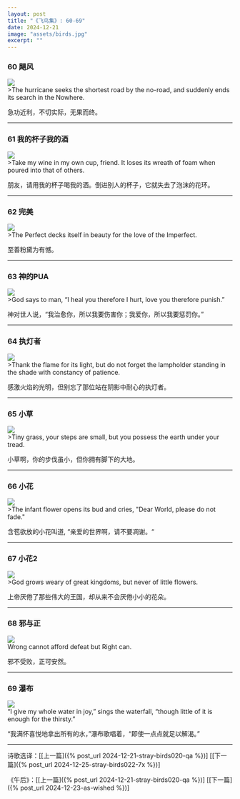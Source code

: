 ```yaml
---
layout: post
title: "《飞鸟集》: 60-69"
date: 2024-12-21
image: "assets/birds.jpg"
excerpt: ""
---
```



### 60 飓风

<img src="/assets/hurricane.jpg"/>
<br>
>The hurricane seeks the shortest road by the no-road, and suddenly ends its search in the Nowhere.

急功近利，不切实际，无果而终。

---

### 61 我的杯子我的酒

<img src="/assets/wine.jpg"/>
<br>
>Take my wine in my own cup, friend. It loses its wreath of foam when poured into that of others.

朋友，请用我的杯子喝我的酒。倒进别人的杯子，它就失去了泡沫的花环。

---

### 62 完美

<img src="/assets/perfect.jpg"/>
<br>
>The Perfect decks itself in beauty for the love of the Imperfect.

至善粉黛为有憾。

---

### 63 神的PUA

<img src="/assets/road-to-god.jpg"/>
<br>
>God says to man, “I heal you therefore I hurt, love you therefore punish.”

神对世人说，“我治愈你，所以我要伤害你；我爱你，所以我要惩罚你。”

---

### 64 执灯者

<img src="/assets/flame-and-lamp.jpg"/>
<br>
>Thank the flame for its light, but do not forget the lampholder standing in the shade with constancy of patience.

感激火焰的光明，但别忘了那位站在阴影中耐心的执灯者。

---

### 65 小草 

<img src="/assets/tiny_grass.jpg"/>
<br>
>Tiny grass, your steps are small, but you possess the earth under your tread.

小草啊，你的步伐虽小，但你拥有脚下的大地。

---


### 66 小花 

<img src="/assets/little_girl.jpg"/>
<br>
>The infant flower opens its bud and cries, "Dear World, please do not fade."
 
含苞欲放的小花叫道, “亲爱的世界啊，请不要凋谢。“

---

### 67 小花2

<img src="/assets/flower_and_castle.jpg"/>
<br>
>God grows weary of great kingdoms, but never of little flowers.

上帝厌倦了那些伟大的王国，却从来不会厌倦小小的花朵。

---


### 68 邪与正

<img src="/assets/right.jpg"/>
<br>
Wrong cannot afford defeat but Right can.

邪不受败，正可安然。

---

### 69 瀑布

<img src="/assets/water-fall.jpg"/>
<br>
“I give my whole water in joy,” sings the waterfall, “though little of it is enough for the thirsty.”

“我满怀喜悦地拿出所有的水，”瀑布歌唱着，“即使一点点就足以解渴。”

----

诗歌选译：\[[上一篇]({% post_url 2024-12-21-stray-birds020-qa %})\] \[[下一篇]({% post_url 2024-12-25-stray-birds022-7x %})\] 

《午后》：\[[上一篇]({% post_url 2024-12-21-stray-birds020-qa %})\] \[[下一篇]({% post_url 2024-12-23-as-wished %})\] 

